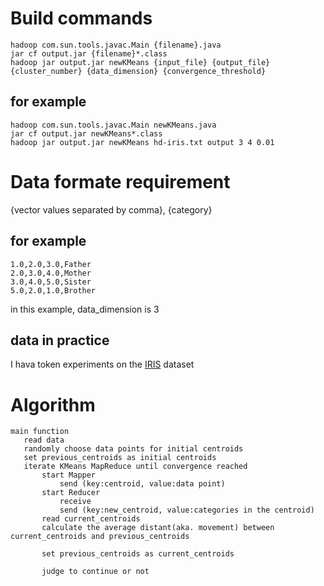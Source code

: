 # Build commands
`hadoop com.sun.tools.javac.Main {filename}.java`  
`jar cf output.jar {filename}*.class`  
`hadoop jar output.jar newKMeans {input_file} {output_file} {cluster_number} {data_dimension} {convergence_threshold}`  

## for example
`hadoop com.sun.tools.javac.Main newKMeans.java`  
`jar cf output.jar newKMeans*.class`  
`hadoop jar output.jar newKMeans hd-iris.txt output 3 4 0.01`  

# Data formate requirement
{vector values separated by comma}, {category}

## for example
```
1.0,2.0,3.0,Father
2.0,3.0,4.0,Mother
3.0,4.0,5.0,Sister
5.0,2.0,1.0,Brother
```
in this example, data_dimension is 3

## data in practice
I hava token experiments on the [IRIS](https://archive.ics.uci.edu/ml/datasets/Iris) dataset

# Algorithm
```
main function
   read data
   randomly choose data points for initial centroids
   set previous_centroids as initial centroids
   iterate KMeans MapReduce until convergence reached
       start Mapper 
           send (key:centroid, value:data point)
       start Reducer 
           receive
           send (key:new_centroid, value:categories in the centroid)
       read current_centroids
	   calculate the average distant(aka. movement) between current_centroids and previous_centroids
       
	   set previous_centroids as current_centroids

       judge to continue or not
```
